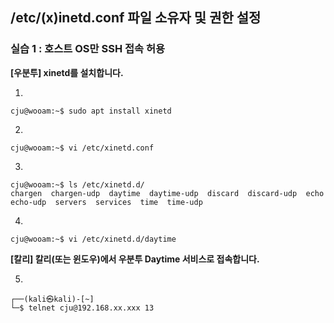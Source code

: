 ## /etc/(x)inetd.conf 파일 소유자 및 권한 설정

### 실습 1 : 호스트 OS만 SSH 접속 허용

**[우분투] xinetd를 설치합니다.**

1.
```
cju@wooam:~$ sudo apt install xinetd
```

2.
```
cju@wooam:~$ vi /etc/xinetd.conf
```

3. 
```
cju@wooam:~$ ls /etc/xinetd.d/
chargen  chargen-udp  daytime  daytime-udp  discard  discard-udp  echo  echo-udp  servers  services  time  time-udp
```

4.
```
cju@wooam:~$ vi /etc/xinetd.d/daytime

```

**[칼리] 칼리(또는 윈도우)에서 우분투 Daytime 서비스로 접속합니다.**

5. 
```
┌──(kali㉿kali)-[~]
└─$ telnet cju@192.168.xx.xxx 13
```
